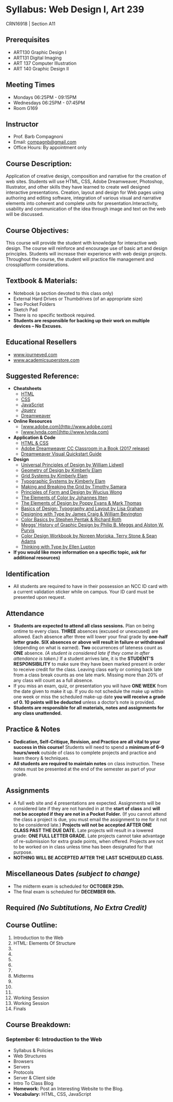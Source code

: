 # Syllabus: Web Design I, Art 239 
CRN16918 | Section A11

## Prerequisites 
- ART130 Graphic Design I
- ART131 Digital Imaging
- ART 137 Computer Illustration
- ART 140 Graphic Design II

## Meeting Times
- Mondays 06:25PM - 09:15PM
- Wednesdays 06:25PM - 07:45PM
- Room G169

## Instructor
- Prof. Barb Compagnoni
- Email: compagnb@gmail.com
- Office Hours: By appointment only

## Course Description:
Application of creative design, composition and narrative for the creation of web sites. Students will use HTML, CSS, Adobe Dreamweaver, Photoshop, Illustrator, and other skills they have learned to create well designed interactive presentations. Creation, layout and design for Web pages using authoring and editing software, integration of various visual and narrative elements into coherent and complete units for presentation.Interactivity, usability and communication of the idea through image and text on the web will be discussed.

## Course Objectives:
This course will provide the student with knowledge for interactive web design. The course will reinforce and encourage use of basic art and design principles. Students will increase their experience with web design projects. Throughout the course, the student will practice file management and crossplatform considerations.

## Textbook & Materials:
- Notebook (a section devoted to this class only)
- External Hard Drives or Thumbdrives (of an appropriate size)
- Two Pocket Folders
- Sketch Pad
- There is no specific textbook required.
- **Students are responsible for backing up their work on multiple devices – No Excuses.**

## Educational Resellers
- www.journeyed.com
- www.academicsuperstore.com

## Suggested Reference:
- **Cheatsheets**
  - [HTML](https://github.com/compagnb/web-design-I/blob/master/resources/HTML5_Cheatsheet.pdf)
  - [CSS](https://github.com/compagnb/web-design-I/blob/master/resources/CSS3_Cheatsheet.pdf)
  - [JavaScript](https://github.com/compagnb/web-design-I/blob/master/resources/JavaScript_Cheatsheet.pdf)
  - [Jquery](https://oscarotero.com/jquery/)
  - [Dreamweaver]()
- **Online Resources**
  - [www.adobe.com](http://www.adobe.com)
  - [www.lynda.com](http://www.lynda.com)
- **Application & Code**
  - [HTML & CSS](http://www.htmlandcssbook.com/)
  - [Adobe Dreamweaver CC Classroom in a Book (2017 release)](http://www.adobepress.com/store/adobe-dreamweaver-cc-classroom-in-a-book-2017-release-9780134664286)
  - [Dreamweaver Visual Quickstart Guide]()
- **Design**
  - [Universal Principles of Design by William Lidwell]()
  - [Geometry of Design by Kimberly Elam]()
  - [Grid Systems by Kimberly Elam]()
  - [Typographic Systems by Kimberly Elam]()
  - [Making and Breaking the Grid by Timothy Samara]()
  - [Principles of Form and Design by Wucius Wong]()
  - [The Elements of Color by Johannes Itten]()
  - [The Elements of Design by Poppy Evans & Mark Thomas]()
  - [Basics of Design: Typography and Layout by Lisa Graham]()
  - [Designing with Type by James Craig & William Bevington]()
  - [Color Basics by Stephen Pentak & Richard Roth]()
  - [Meggs’ History of Graphic Design by Philip B. Meggs and Alston W.
Purvis]()
  - [Color Design Workbook by Noreen Morioka, Terry Stone & Sean
Adams]()
  - [Thinking with Type by Ellen Lupton]()
- **If you would like more information on a specific topic, ask for
additional resources)**

## Identification 
- All students are required to have in their possession an NCC ID card with a current validation sticker while on campus. Your ID card must be presented upon request.

## Attendance
- **Students are expected to attend all class sessions.** Plan on being ontime to every class. **THREE** absences (excused or unexcused) are allowed. Each absence after three will lower your final grade by **one-half letter grade. SIX absences or above will result in failure or withdrawal** (depending on what is earned). **Two** occurrences of lateness count as **ONE** absence. *(A student is considered late if they come in after attendance is taken.)* If a student arrives late, it is the **STUDENT'S RESPONSIBILITY** to make sure they have been marked present in order to receive credit for the class. Leaving class early or coming back late from a class break counts as one late mark. Missing more than 20% of any class will count as a full absence.
- If you miss an exam, quiz, or presentation you will have **ONE WEEK** from the date given to make it up. If you do not schedule the make up within one week or miss the scheduled make-up date **you will receive a grade of 0. 10 points will be deducted** unless a doctor’s note is provided. 
- **Students are responsible for all materials, notes and assignments for any class unattended.**

## Practice & Notes
- **Dedication, Self-Critique, Revision, and Practice are all vital to your success in this course!** Students will need to spend a **minimum of 6–9 hours/week** outside of class to complete projects and practice and learn theory & techniques. 
- **All students are required to maintain notes** on class instruction. These notes must be presented at the end of the semester as part of your grade.

## Assignments
- A full web site and 4 presentations are expected. Assignments will be considered late if they are not handed in at the **start of class** and **will not be accepted if they are not in a Pocket Folder.** (If you cannot attend the class a project is due, you must email the assignment to me for it not to be considered late.) **Projects will not be accepted AFTER ONE CLASS PAST THE DUE DATE.** Late projects will result in a lowered grade: **ONE FULL LETTER GRADE.** Late projects cannot take advantage of re-submission for extra grade points, when offered. Projects are not to be worked on in class unless time has been designated for that purpose. 
- **NOTHING WILL BE ACCEPTED AFTER THE LAST SCHEDULED CLASS.**

## Miscellaneous Dates *(subject to change)*
- The midterm exam is scheduled for **OCTOBER 25th.**
- The final exam is scheduled for **DECEMBER 6th.**

## Required *(No Subtitutions, No Extra Credit)*

## Course Outline:
1. Introduction to the Web
2. HTML: Elements Of Structure
3.
4.
5.
6.
7.
8. Midterms
9.
10.
11.
13. Working Session
14. Working Session
15. Finals




## Course Breakdown:
### September 6: Introduction to the Web
- Syllabus & Policies
- Web Structures
- Browsers
- Servers
- Protocols
- Server & Client side
- Intro To Class Blog
- **Homework:** Post an Interesting Website to the Blog.
- **Vocabulary:** HTML, CSS, JavaScript


